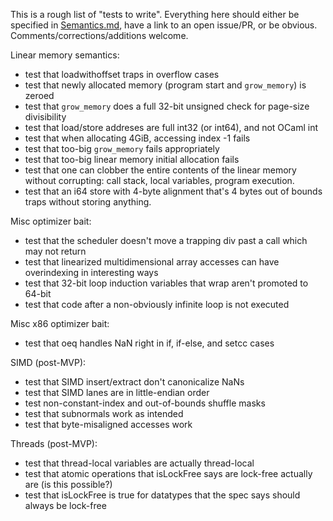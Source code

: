 This is a rough list of "tests to write". Everything here should either be
specified in [Semantics.md](https://github.com/WebAssembly/design/blob/master/Semantics.md),
have a link to an open issue/PR, or be obvious. Comments/corrections/additions
welcome.

Linear memory semantics:
 - test that loadwithoffset traps in overflow cases
 - test that newly allocated memory (program start and `grow_memory`) is zeroed
 - test that `grow_memory` does a full 32-bit unsigned check for page-size divisibility
 - test that load/store addreses are full int32 (or int64), and not OCaml int
 - test that when allocating 4GiB, accessing index -1 fails
 - test that too-big `grow_memory` fails appropriately
 - test that too-big linear memory initial allocation fails
 - test that one can clobber the entire contents of the linear memory without corrupting: call stack, local variables, program execution.
 - test that an i64 store with 4-byte alignment that's 4 bytes out of bounds traps without storing anything.

Misc optimizer bait:
 - test that the scheduler doesn't move a trapping div past a call which may not return
 - test that linearized multidimensional array accesses can have overindexing in interesting ways
 - test that 32-bit loop induction variables that wrap aren't promoted to 64-bit
 - test that code after a non-obviously infinite loop is not executed

Misc x86 optimizer bait:
 - test that oeq handles NaN right in if, if-else, and setcc cases

SIMD (post-MVP):
 - test that SIMD insert/extract don't canonicalize NaNs
 - test that SIMD lanes are in little-endian order
 - test non-constant-index and out-of-bounds shuffle masks
 - test that subnormals work as intended
 - test that byte-misaligned accesses work

Threads (post-MVP):
 - test that thread-local variables are actually thread-local
 - test that atomic operations that isLockFree says are lock-free actually are
   (is this possible?)
 - test that isLockFree is true for datatypes that the spec says should
   always be lock-free
